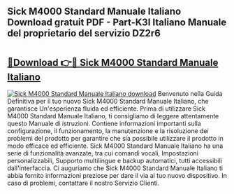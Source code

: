 ## Sick M4000 Standard Manuale Italiano Download gratuit PDF - Part-K3I Italiano Manuale del proprietario del servizio DZ2r6

# <h2><a href="http://df9kjug.blite.top/?on=Sick+M4000+Standard+Manuale+Italiano">🔗Download 👉🔴 Sick M4000 Standard Manuale Italiano</a></h2>

[![Sick M4000 Standard Manuale Italiano download](https://i.imgur.com/lujVjoI.png)](http://df9kjug.blite.top/?on=Sick+M4000+Standard+Manuale+Italiano)
Benvenuto nella Guida Definitiva per il tuo nuovo Sick M4000 Standard Manuale Italiano, che garantisce Un'esperienza fluida ed efficiente. Prima di utilizzare Sick M4000 Standard Manuale Italiano, ti consigliamo di leggere attentamente questo Manuale di istruzioni. Contiene informazioni importanti sulla configurazione, il funzionamento, la manutenzione e la risoluzione dei problemi del prodotto per garantire che sia possibile utilizzare il prodotto in modo efficace ed efficiente. Sick M4000 Standard Manuale Italiano ha una serie di funzionalità avanzate, tra cui comandi vocali, Impostazioni personalizzabili, Supporto multilingue e backup automatici, tutti accessibili dall'interfaccia. Ci auguriamo che Sick M4000 Standard Manuale Italiano ti abbia fornito informazioni preziose per dare il via al tuo nuovo dispositivo. In caso di problemi, contattare il nostro Servizio Clienti.
